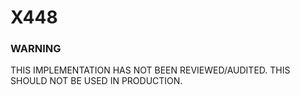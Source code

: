 # X448

### WARNING

THIS IMPLEMENTATION HAS NOT BEEN REVIEWED/AUDITED. THIS SHOULD NOT BE USED IN PRODUCTION.